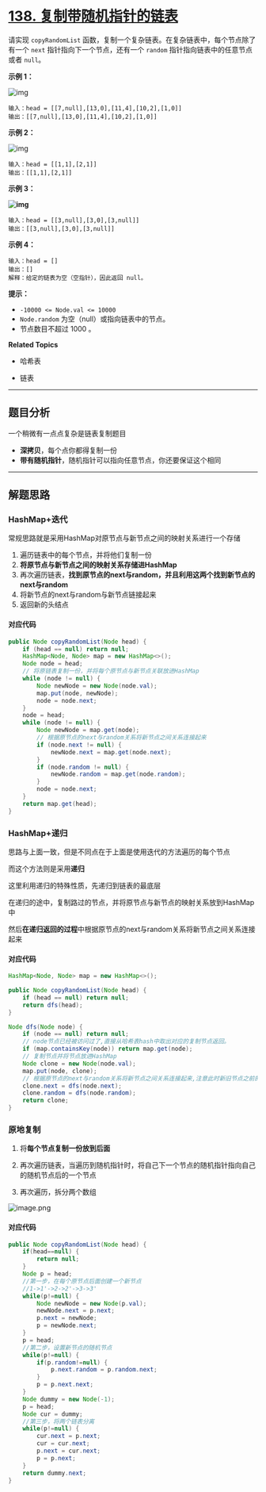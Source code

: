 # [138. 复制带随机指针的链表](https://leetcode.cn/problems/copy-list-with-random-pointer/)

请实现 `copyRandomList` 函数，复制一个复杂链表。在复杂链表中，每个节点除了有一个 `next` 指针指向下一个节点，还有一个 `random` 指针指向链表中的任意节点或者 `null`。

**示例 1：**

![img](https://pic.livorth.cn/img/e1.png)

```
输入：head = [[7,null],[13,0],[11,4],[10,2],[1,0]]
输出：[[7,null],[13,0],[11,4],[10,2],[1,0]]
```

**示例 2：**

![img](https://pic.livorth.cn/img/e2.png)

```
输入：head = [[1,1],[2,1]]
输出：[[1,1],[2,1]]
```

**示例 3：**

**![img](https://pic.livorth.cn/img/e3.png)**

```
输入：head = [[3,null],[3,0],[3,null]]
输出：[[3,null],[3,0],[3,null]]
```

**示例 4：**

```
输入：head = []
输出：[]
解释：给定的链表为空（空指针），因此返回 null。
```

**提示：**

- `-10000 <= Node.val <= 10000`
- `Node.random` 为空（null）或指向链表中的节点。
- 节点数目不超过 1000 。

**Related Topics**

- 哈希表

- 链表

---

## 题目分析

一个稍微有一点点复杂是链表复制题目

- **深拷贝**，每个点你都得复制一份
- **带有随机指针**，随机指针可以指向任意节点，你还要保证这个相同

---

## 解题思路

### HashMap+迭代

常规思路就是采用HashMap对原节点与新节点之间的映射关系进行一个存储

1. 遍历链表中的每个节点，并将他们复制一份
2. **将原节点与新节点之间的映射关系存储进HashMap**
3. 再次遍历链表，**找到原节点的next与random，并且利用这两个找到新节点的next与random**
4. 将新节点的next与random与新节点链接起来
5. 返回新的头结点

#### 对应代码

```java
public Node copyRandomList(Node head) {
    if (head == null) return null;
    HashMap<Node, Node> map = new HashMap<>();
    Node node = head;
    // 将原链表复制一份，并将每个原节点与新节点关联放进HashMap
    while (node != null) {
        Node newNode = new Node(node.val);
        map.put(node, newNode);
        node = node.next;
    }
    node = head;
    while (node != null) {
        Node newNode = map.get(node);
        // 根据原节点的next与random关系将新节点之间关系连接起来
        if (node.next != null) {
            newNode.next = map.get(node.next);
        }
        if (node.random != null) {
            newNode.random = map.get(node.random);
        }
        node = node.next;
    }
    return map.get(head);
}
```

### HashMap+递归

思路与上面一致，但是不同点在于上面是使用迭代的方法遍历的每个节点

而这个方法则是采用**递归**

这里利用递归的特殊性质，先递归到链表的最底层

在递归的途中，复制路过的节点，并将原节点与新节点的映射关系放到HashMap中

然后**在递归返回的过程**中根据原节点的next与random关系将新节点之间关系连接起来

#### 对应代码

```java
HashMap<Node, Node> map = new HashMap<>();

public Node copyRandomList(Node head) {
    if (head == null) return null;
    return dfs(head);
}

Node dfs(Node node) {
    if (node == null) return null;
    // node节点已经被访问过了,直接从哈希表hash中取出对应的复制节点返回。
    if (map.containsKey(node)) return map.get(node);
    // 复制节点并将节点放进HashMap
    Node clone = new Node(node.val);
    map.put(node, clone);
    // 根据原节点的next与random关系将新节点之间关系连接起来,注意此时新旧节点之前的映射关系其实已经全部完成
    clone.next = dfs(node.next);
    clone.random = dfs(node.random);
    return clone;
}
```

### 原地复制

1. 将**每个节点复制一份放到后面**

2. 再次遍历链表，当遍历到随机指针时，将自己下一个节点的随机指针指向自己的随机节点后的一个节点

3. 再次遍历，拆分两个数组

![image.png](https://pic.livorth.cn/img/1626964561-Recbzy-image.png)

#### 对应代码

```java
public Node copyRandomList(Node head) {
    if(head==null) {
        return null;
    }
    Node p = head;
    //第一步，在每个原节点后面创建一个新节点
    //1->1'->2->2'->3->3'
    while(p!=null) {
        Node newNode = new Node(p.val);
        newNode.next = p.next;
        p.next = newNode;
        p = newNode.next;
    }
    p = head;
    //第二步，设置新节点的随机节点
    while(p!=null) {
        if(p.random!=null) {
            p.next.random = p.random.next;
        }
        p = p.next.next;
    }
    Node dummy = new Node(-1);
    p = head;
    Node cur = dummy;
    //第三步，将两个链表分离
    while(p!=null) {
        cur.next = p.next;
        cur = cur.next;
        p.next = cur.next;
        p = p.next;
    }
    return dummy.next;
}
```

